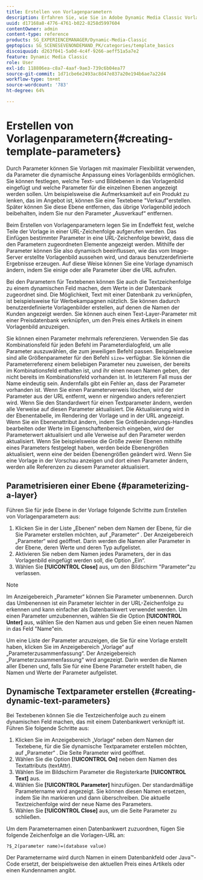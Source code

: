 ```yaml
---
title: Erstellen von Vorlagenparametern
description: Erfahren Sie, wie Sie in Adobe Dynamic Media Classic Vorlagenparameter erstellen.
uuid: d17168a8-4776-4761-b022-8258d5997604
contentOwner: admin
content-type: reference
products: SG_EXPERIENCEMANAGER/Dynamic-Media-Classic
geptopics: SG_SCENESEVENONDEMAND_PK/categories/template_basics
discoiquuid: d263f041-5a0d-4c4f-9266-aeff51a5a7e2
feature: Dynamic Media Classic
role: User
exl-id: 118806ea-c8a7-4aaf-9ae3-739c6b04ea77
source-git-commit: 1d71cbe6e2493ac8d47e837a20e194b6ae7a22d4
workflow-type: tm+mt
source-wordcount: '783'
ht-degree: 64%

---
```


# Erstellen von Vorlagenparametern{#creating-template-parameters}

Durch Parameter können Sie Vorlagen mit maximaler Flexibilität verwenden, da Parameter die dynamische Anpassung eines Vorlagenbilds ermöglichen. Sie können festlegen, welche Text- und Bildebenen in das Vorlagenbild eingefügt und welche Parameter für die einzelnen Ebenen angezeigt werden sollen. Um beispielsweise die Aufmerksamkeit auf ein Produkt zu lenken, das im Angebot ist, können Sie eine Textebene &quot;Verkauf&quot;erstellen. Später können Sie diese Ebene entfernen, das übrige Vorlagenbild jedoch beibehalten, indem Sie nur den Parameter „Ausverkauf“ entfernen.

Beim Erstellen von Vorlagenparametern legen Sie im Endeffekt fest, welche Teile der Vorlage in einer URL-Zeichenfolge aufgerufen werden. Das Einfügen bestimmter Parameter in eine URL-Zeichenfolge bewirkt, dass die den Parametern zugeordneten Elemente angezeigt werden. Mithilfe der Parameter können Sie also dynamisch beeinflussen, wie das vom Image-Server erstellte Vorlagenbild aussehen wird, und daraus benutzerdefinierte Ergebnisse erzeugen. Auf diese Weise können Sie eine Vorlage dynamisch ändern, indem Sie einige oder alle Parameter über die URL aufrufen.

Bei den Parametern für Textebenen können Sie auch die Textzeichenfolge zu einem dynamischen Feld machen, dem Werte in der Datenbank zugeordnet sind. Die Möglichkeit, Text mit einer Datenbank zu verknüpfen, ist beispielsweise für Werbekampagnen nützlich. Sie können dadurch benutzerdefinierte Vorlagenbilder erstellen, auf denen die Namen der Kunden angezeigt werden. Sie können auch einen Text-Layer-Parameter mit einer Preisdatenbank verknüpfen, um den Preis eines Artikels in einem Vorlagenbild anzuzeigen.

Sie können einen Parameter mehrmals referenzieren. Verwenden Sie das Kombinationsfeld für jeden Befehl im Parameterdialogfeld, um alle Parameter auszuwählen, die zum jeweiligen Befehl passen. Beispielsweise sind alle Größenparameter für den Befehl `size=` verfügbar. Sie können die Parameterreferenz einem beliebigen Parameter neu zuweisen, der bereits im Kombinationsfeld enthalten ist, und ihr einen neuen Namen geben, der nicht bereits im Kombinationsfeld vorhanden ist. In letzterem Fall muss der Name eindeutig sein. Andernfalls gibt ein Fehler an, dass der Parameter vorhanden ist. Wenn Sie einen Parameterverweis löschen, wird der Parameter aus der URL entfernt, wenn er nirgendwo anders referenziert wird. Wenn Sie den Standardwert für einen Textparameter ändern, werden alle Verweise auf diesen Parameter aktualisiert. Die Aktualisierung wird in der Ebenentabelle, im Rendering der Vorlage und in der URL angezeigt. Wenn Sie ein Ebenenattribut ändern, indem Sie Größenänderungs-Handles bearbeiten oder Werte im Eigenschaftenbereich eingeben, wird der Parameterwert aktualisiert und alle Verweise auf den Parameter werden aktualisiert. Wenn Sie beispielsweise die Größe zweier Ebenen mithilfe eines Parameters festgelegt haben, werden beide Ebenengrößen aktualisiert, wenn eine der beiden Ebenengrößen geändert wird. Wenn Sie eine Vorlage in der Vorschau anzeigen und dort einen Parameter ändern, werden alle Referenzen zu diesem Parameter aktualisiert.

## Parametrisieren einer Ebene {#parameterizing-a-layer}

Führen Sie für jede Ebene in der Vorlage folgende Schritte zum Erstellen von Vorlagenparametern aus:

1. Klicken Sie in der Liste „Ebenen“ neben dem Namen der Ebene, für die Sie Parameter erstellen möchten, auf „Parameter“ . Der Anzeigebereich „Parameter“ wird geöffnet. Darin werden die Namen aller Parameter in der Ebene, deren Werte und deren Typ aufgelistet.
1. Aktivieren Sie neben dem Namen jedes Parameters, der in das Vorlagenbild eingefügt werden soll, die Option „Ein“.
1. Wählen Sie **[!UICONTROL Close]** aus, um den Bildschirm &quot;Parameter&quot;zu verlassen.

>[!NOTE]
>
>Im Anzeigebereich „Parameter“ können Sie Parameter umbenennen. Durch das Umbenennen ist ein Parameter leichter in der URL-Zeichenfolge zu erkennen und kann einfacher als Datenbankwert verwendet werden. Um einen Parameter umzubenennen, wählen Sie die Option **[!UICONTROL Unter]** aus, wählen Sie den Namen aus und geben Sie einen neuen Namen in das Feld &quot;Name&quot;ein.

Um eine Liste der Parameter anzuzeigen, die Sie für eine Vorlage erstellt haben, klicken Sie im Anzeigebereich „Vorlage“ auf „Parameterzusammenfassung“. Der Anzeigebereich „Parameterzusammenfassung“ wird angezeigt. Darin werden die Namen aller Ebenen und, falls Sie für eine Ebene Parameter erstellt haben, die Namen und Werte der Parameter aufgelistet.

## Dynamische Textparameter erstellen {#creating-dynamic-text-parameters}

Bei Textebenen können Sie die Textzeichenfolge auch zu einem dynamischen Feld machen, das mit einem Datenbankwert verknüpft ist. Führen Sie folgende Schritte aus:

1. Klicken Sie im Anzeigebereich „Vorlage“ neben dem Namen der Textebene, für die Sie dynamische Textparameter erstellen möchten, auf „Parameter“ . Die Seite Parameter wird geöffnet.
1. Wählen Sie die Option **[!UICONTROL On]** neben dem Namen des Textattributs (textAttr).
1. Wählen Sie im Bildschirm Parameter die Registerkarte **[!UICONTROL Text]** aus.
1. Wählen Sie **[!UICONTROL Parameter]** hinzufügen. Der standardmäßige Parametername wird angezeigt. Sie können diesen Namen ersetzen, indem Sie ihn markieren und dann überschreiben. Die aktuelle Textzeichenfolge wird der neue Name des Parameters.
1. Wählen Sie **[!UICONTROL Close]** aus, um die Seite Parameter zu schließen.

Um dem Parameternamen einen Datenbankwert zuzuordnen, fügen Sie folgende Zeichenfolge an die Vorlagen-URL an:

```as3
?$_2(parameter name)=(database value)
```

Der Parametername wird durch Namen in einem Datenbankfeld oder Java™-Code ersetzt, der beispielsweise den aktuellen Preis eines Artikels oder einen Kundennamen angibt.
